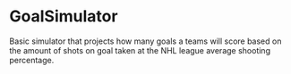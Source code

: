 # GoalSimulator
Basic simulator that projects how many goals a teams will score based on the amount of shots on goal taken at the NHL league average shooting percentage.
